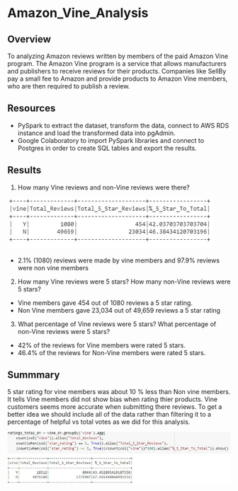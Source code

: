 # Amazon_Vine_Analysis

## Overview

To analyzing Amazon reviews written by members of the paid Amazon Vine program. The Amazon Vine program is a service that allows manufacturers and publishers to receive reviews for their products. Companies like SellBy pay a small fee to Amazon and provide products to Amazon Vine members, who are then required to publish a review.

## Resources
- PySpark to extract the dataset, transform the data, connect to AWS RDS instance and load the transformed data into pgAdmin.
- Google Colaboratory to import PySpark libraries and connect to Postgres in order to create SQL tables and export the results.

## Results

1. How many Vine reviews and non-Vine reviews were there?


![review](https://github.com/11nithin/Amazon_Vine_Analysis/blob/main/Images/Vine%20reviews%20and%20non-Vine%20reviews.JPG)

- 2.1% (1080) reviews were made by vine members and 97.9% reviews were non vine members

2. How many Vine reviews were 5 stars? How many non-Vine reviews were 5 stars?
- Vine members gave 454 out of 1080 reviews a 5 star rating.
- Non Vine members gave 23,034 out of 49,659 reviews a 5 star rating

3.  What percentage of Vine reviews were 5 stars? What percentage of non-Vine reviews were 5 stars?
- 42% of the reviews for Vine members were rated 5 stars.
- 46.4% of the reviews for Non-Vine members were rated 5 stars.


## Summmary 

5 star rating for vine members was about 10 % less than Non vine members. It tells Vine members did not show bias when rating thier products. Vine customers seems more accurate when submitting there reviews.  To get a better idea we should include all of the data rather than filtering it to a percentage of helpful vs total votes as we did for this analysis.


![summary](https://github.com/11nithin/Amazon_Vine_Analysis/blob/main/Images/additional%20summary.JPG)
